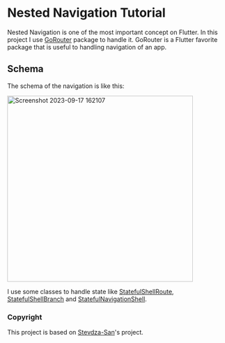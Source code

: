 # Nested Navigation Tutorial

Nested Navigation is one of the most important concept on Flutter.
In this project I use [GoRouter](https://pub.dev/packages/go_router) package to handle it. GoRouter is a Flutter favorite package that is useful to handling navigation of an app.

## Schema

The schema of the navigation is like this:


<img width="426" alt="Screenshot 2023-09-17 162107" src="https://github.com/AliHejazi1382/Nested-Navigation/assets/64190439/0ae0bc06-56f7-4eed-ba4d-d3cad1526cc5">

I use some classes to handle state like [StatefulShellRoute](https://pub.dev/documentation/go_router/latest/go_router/StatefulShellRoute-class.html),  [StatefulShellBranch](https://pub.dev/documentation/go_router/latest/go_router/StatefulShellBranch-class.html) and [StatefulNavigationShell](https://pub.dev/documentation/go_router/latest/go_router/StatefulNavigationShell-class.html).

### Copyright
This project is based on [Stevdza-San](https://www.youtube.com/results?search_query=nested+nav+graph+compose)'s project.
